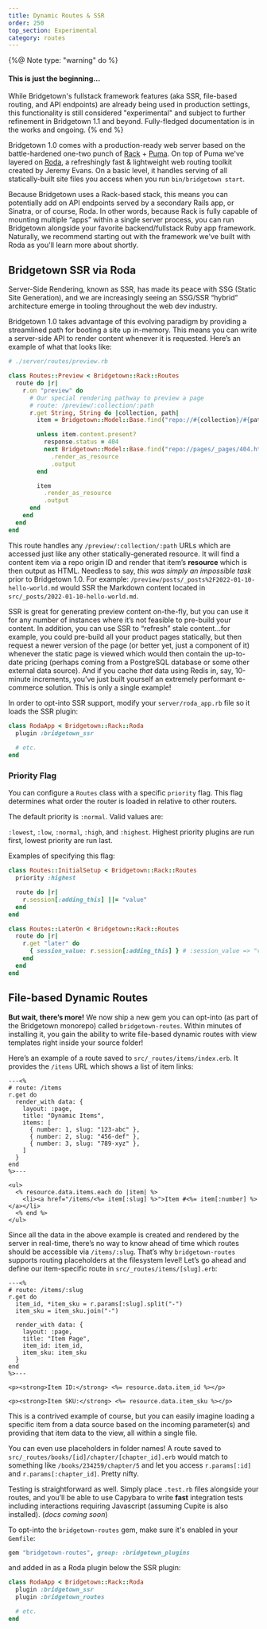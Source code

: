 ```yaml
---
title: Dynamic Routes & SSR
order: 250
top_section: Experimental
category: routes
---
```



{%@ Note type: "warning" do %}
#### This is just the beginning…

While Bridgetown's fullstack framework features (aka SSR, file-based routing, and API endpoints) are already being used in production settings, this functionality is still considered "experimental" and subject to further refinement in Bridgetown 1.1 and beyond. Fully-fledged documentation is in the works and ongoing. 
{% end %}

Bridgetown 1.0 comes with a production-ready web server based on the battle-hardened one-two punch of [Rack](https://github.com/rack/rack) + [Puma](https://puma.io). On top of Puma we've layered on [Roda](http://roda.jeremyevans.net), a refreshingly fast & lightweight web routing toolkit created by Jeremy Evans. On a basic level, it handles serving of all statically-built site files you access when you run `bin/bridgetown start`.

Because Bridgetown uses a Rack-based stack, this means you can potentially add on API endpoints served by a secondary Rails app, or Sinatra, or of course, Roda. In other words, because Rack is fully capable of mounting multiple “apps” within a single server process, you can run Bridgetown alongside your favorite backend/fullstack Ruby app framework. Naturally, we recommend starting out with the framework we've built with Roda as you'll learn more about shortly.

## Bridgetown SSR via Roda

Server-Side Rendering, known as SSR, has made its peace with SSG (Static Site Generation), and we are increasingly seeing an SSG/SSR “hybrid” architecture emerge in tooling throughout the web dev industry.

Bridgetown 1.0 takes advantage of this evolving paradigm by providing a streamlined path for booting a site up in-memory. This means you can write a server-side API to render content whenever it is requested. Here’s an example of what that looks like:

```ruby
# ./server/routes/preview.rb

class Routes::Preview < Bridgetown::Rack::Routes
  route do |r|
    r.on "preview" do
      # Our special rendering pathway to preview a page
      # route: /preview/:collection/:path
      r.get String, String do |collection, path|
        item = Bridgetown::Model::Base.find("repo://#{collection}/#{path}")

        unless item.content.present?
          response.status = 404
          next Bridgetown::Model::Base.find("repo://pages/_pages/404.html")
            .render_as_resource
            .output
        end

        item
          .render_as_resource
          .output
      end
    end
  end
end
```

This route handles any `/preview/:collection/:path` URLs which are accessed just like any other statically-generated resource. It will find a content item via a repo origin ID and render that item’s **resource** which is then output as HTML. Needless to say, _this was simply an impossible task_ prior to Bridgetown 1.0. For example: `/preview/posts/_posts%2F2022-01-10-hello-world.md` would SSR the Markdown content located in `src/_posts/2022-01-10-hello-world.md`.

SSR is great for generating preview content on-the-fly, but you can use it for any number of instances where it’s not feasible to pre-build your content. In addition, you can use SSR to “refresh” stale content…for example, you could pre-build all your product pages statically, but then request a newer version of the page (or better yet, just a component of it) whenever the static page is viewed which would then contain the up-to-date pricing (perhaps coming from a PostgreSQL database or some other external data source). And if you cache _that_ data using Redis in, say, 10-minute increments, you’ve just built yourself an extremely performant e-commerce solution. This is only a single example!

In order to opt-into SSR support, modify your `server/roda_app.rb` file so it loads the SSR plugin:

```ruby
class RodaApp < Bridgetown::Rack::Roda
  plugin :bridgetown_ssr
  
  # etc.
end
```

### Priority Flag

You can configure a `Routes` class with a specific `priority` flag. This flag determines what order the router is loaded in relative to other routers.

The default priority is `:normal`. Valid values are:

<code>:lowest</code>, <code>:low</code>, <code>:normal</code>, <code>:high</code>, and <code>:highest</code>.
Highest priority plugins are run first, lowest priority are run last.

Examples of specifying this flag:

```ruby
class Routes::InitialSetup < Bridgetown::Rack::Routes
  priority :highest

  route do |r|
    r.session[:adding_this] ||= "value"
  end
end

class Routes::LaterOn < Bridgetown::Rack::Routes
  route do |r|
    r.get "later" do
      { session_value: r.session[:adding_this] } # :session_value => "value"
    end
  end
end
```

## File-based Dynamic Routes

**But wait, there’s more!** We now ship a new gem you can opt-into (as part of the Bridgetown monorepo) called `bridgetown-routes`. Within minutes of installing it, you gain the ability to write file-based dynamic routes with view templates right inside your source folder!

Here’s an example of a route saved to `src/_routes/items/index.erb`. It provides the `/items` URL which shows a list of item links:

```eruby
---<%
# route: /items
r.get do
  render_with data: {
    layout: :page,
    title: "Dynamic Items",
    items: [
      { number: 1, slug: "123-abc" },
      { number: 2, slug: "456-def" },
      { number: 3, slug: "789-xyz" },
    ]
  }
end
%>---

<ul>
  <% resource.data.items.each do |item| %>
    <li><a href="/items/<%= item[:slug] %>">Item #<%= item[:number] %></a></li>
  <% end %>
</ul>
```

Since all the data in the above example is created and rendered by the server in real-time, there’s no way to know ahead of time which routes should be accessible via `/items/:slug`. That’s why `bridgetown-routes` supports routing placeholders at the filesystem level! Let’s go ahead and define our item-specific route in `src/_routes/items/[slug].erb`:

```eruby
---<%
# route: /items/:slug
r.get do
  item_id, *item_sku = r.params[:slug].split("-")
  item_sku = item_sku.join("-")

  render_with data: {
    layout: :page,
    title: "Item Page",
    item_id: item_id,
    item_sku: item_sku
  }
end
%>---

<p><strong>Item ID:</strong> <%= resource.data.item_id %></p>

<p><strong>Item SKU:</strong> <%= resource.data.item_sku %></p>

```

This is a contrived example of course, but you can easily imagine loading a specific item from a data source based on the incoming parameter(s) and providing that item data to the view, all within a single file.

You can even use placeholders in folder names! A route saved to `src/_routes/books/[id]/chapter/[chapter_id].erb` would match to something like `/books/234259/chapter/5` and let you access `r.params[:id]` and `r.params[:chapter_id]`. Pretty nifty.

Testing is straightforward as well. Simply place `.test.rb` files alongside your routes, and you’ll be able to use Capybara to write **fast** integration tests including interactions requiring Javascript (assuming Cupite is also installed). (_docs coming soon_)

To opt-into the `bridgetown-routes` gem, make sure it's enabled in your `Gemfile`:

```ruby
gem "bridgetown-routes", group: :bridgetown_plugins
```

and added in as a Roda plugin below the SSR plugin:

```ruby
class RodaApp < Bridgetown::Rack::Roda
  plugin :bridgetown_ssr
  plugin :bridgetown_routes

  # etc.
end
```
